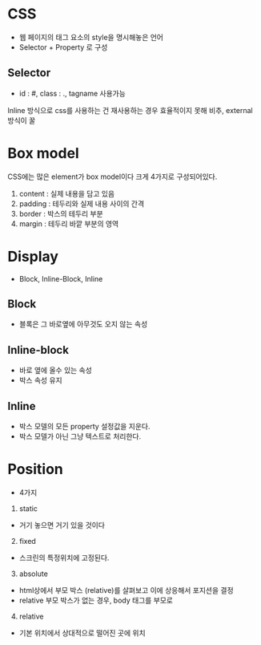 <!-- @format -->

# CSS

- 웹 페이지의 태그 요소의 style을 명시해놓은 언어
- Selector + Property 로 구성

## Selector

- id : #, class : ., tagname 사용가능

Inline 방식으로 css를 사용하는 건 재사용하는 경우 효율적이지 못해 비추, external 방식이 꿀

# Box model

CSS에는 많은 element가 box model이다
크게 4가지로 구성되어있다.

1. content : 실제 내용을 담고 있음
2. padding : 테두리와 실제 내용 사이의 간격
3. border : 박스의 테두리 부분
4. margin : 테두리 바깥 부분의 영역

# Display

- Block, Inline-Block, Inline

## Block

- 블록은 그 바로옆에 아무것도 오지 않는 속성

## Inline-block

- 바로 옆에 올수 있는 속성
- 박스 속성 유지

## Inline

- 박스 모델의 모든 property 설정값을 지운다.
- 박스 모델가 아닌 그냥 텍스트로 처리한다.

# Position

- 4가지

1. static

- 거기 놓으면 거기 있을 것이다

2. fixed

- 스크린의 특정위치에 고정된다.

3. absolute

- html상에서 부모 박스 (relative)를 살펴보고 이에 상응해서 포지션을 결정
- relative 부모 박스가 없는 경우, body 태그를 부모로

4. relative

- 기본 위치에서 상대적으로 떨어진 곳에 위치
